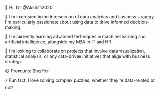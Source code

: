👋 Hi, I’m @Akshita2020

👀 I’m interested in the intersection of data analytics and business strategy. I'm particularly passionate about using data to drive informed decision-making.

🌱 I’m currently learning advanced techniques in machine learning and artificial intelligence, alongside my MBA in IT and HR.

💞️ I’m looking to collaborate on projects that involve data visualization, statistical analysis, or any data-driven initiatives that align with business strategy.

😄 Pronouns: She/Her

⚡ Fun fact: I love solving complex puzzles, whether they're data-related or not!



<!---
Akshita2020/Akshita2020 is a ✨ special ✨ repository because its `README.md` (this file) appears on your GitHub profile.
You can click the Preview link to take a look at your changes.
--->
